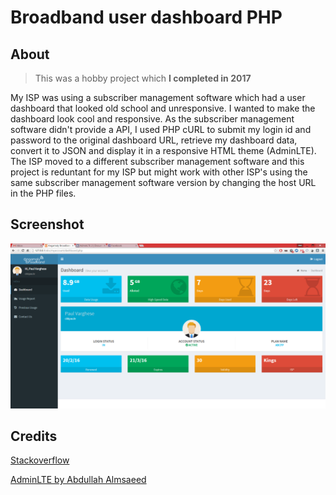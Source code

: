 # Broadband user dashboard PHP

## About
> This was a hobby project which **I completed in 2017**

My ISP was using a subscriber management software which had a user dashboard that looked old school and unresponsive. I wanted to make the dashboard look cool and responsive. As the subscriber management software didn't provide a API, I used PHP cURL to submit my login id and password to the original dashboard URL, retrieve my dashboard data, convert it to JSON and display it in a responsive HTML theme (AdminLTE). The ISP moved to a different subscriber management software and this project is reduntant for my ISP  but might work with other ISP's using the same subscriber management software version by changing the host URL in the PHP files. 

## Screenshot

![Dashboard](myaccount/dist/img/admin_page.png "Newly designed dashboard") 

## Credits

[Stackoverflow](https://stackoverflow.com/questions/25794778/why-php-curl-doesnt-keep-the-cookie-data-for-the-session)

[AdminLTE by Abdullah Almsaeed](https://adminlte.io/)
